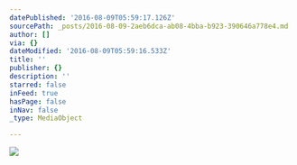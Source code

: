 ```yaml
---
datePublished: '2016-08-09T05:59:17.126Z'
sourcePath: _posts/2016-08-09-2aeb6dca-ab08-4bba-b923-390646a778e4.md
author: []
via: {}
dateModified: '2016-08-09T05:59:16.533Z'
title: ''
publisher: {}
description: ''
starred: false
inFeed: true
hasPage: false
inNav: false
_type: MediaObject

---
```

![](https://the-grid-user-content.s3-us-west-2.amazonaws.com/082aee93-81b6-490e-b521-7a8c4ce9ba75.jpg)